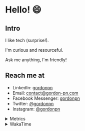 # Hello! 😄

## Intro

I like tech (surprise!).

I'm curious and resourceful.

Ask me anything, I'm friendly!

## Reach me at

- LinkedIn: [gordonpn](https://www.linkedin.com/in/gordonpn/)
- Email: [contact@gordon-pn.com](mailto:contact@gordon-pn.com)
- Facebook Messenger: [gordonpn](https://www.messenger.com/t/Gordonpn)
- Twitter: [@gordonpn](https://twitter.com/Gordonpn)
- Instagram: [@gordonpn](https://www.instagram.com/gordonpn/)

<details>
  <summary>Metrics</summary>

  <img align="center" src="https://github.com/gordonpn/gordonpn/blob/master/github-metrics.svg" alt="GitHub Metrics">

</details>

<details>
  <summary>WakaTime</summary>

  <!--START_SECTION:waka-->
📊 **This Week I Spent My Time On** 

```text
💬 Programming Languages: 
YAML                     9 hrs 19 mins       ██████████░░░░░░░░░░░░░░░   38.24 % 
Java                     7 hrs 32 mins       ████████░░░░░░░░░░░░░░░░░   30.90 % 
XML                      4 hrs 36 mins       █████░░░░░░░░░░░░░░░░░░░░   18.92 % 
Text                     1 hr 16 mins        █░░░░░░░░░░░░░░░░░░░░░░░░   05.22 % 
Brazil Dependency Config 53 mins             █░░░░░░░░░░░░░░░░░░░░░░░░   03.68 % 

🔥 Editors: 
IntelliJ IDEA            23 hrs 38 mins      ████████████████████████░   96.91 % 
VS Code                  45 mins             █░░░░░░░░░░░░░░░░░░░░░░░░   03.09 % 
```


 Last Updated on 22/11/2024 16:27:14 UTC
<!--END_SECTION:waka-->
</details>
